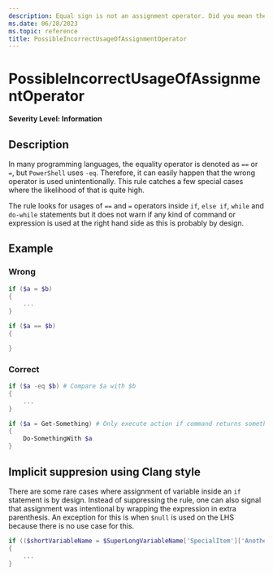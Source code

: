 ```yaml
---
description: Equal sign is not an assignment operator. Did you mean the equality operator \'-eq\'?
ms.date: 06/28/2023
ms.topic: reference
title: PossibleIncorrectUsageOfAssignmentOperator
---
```

# PossibleIncorrectUsageOfAssignmentOperator

**Severity Level: Information**

## Description

In many programming languages, the equality operator is denoted as `==` or `=`, but `PowerShell`
uses `-eq`. Therefore, it can easily happen that the wrong operator is used unintentionally. This
rule catches a few special cases where the likelihood of that is quite high.

The rule looks for usages of `==` and `=` operators inside `if`, `else if`, `while` and `do-while`
statements but it does not warn if any kind of command or expression is used at the right hand side
as this is probably by design.

## Example

### Wrong

```powershell
if ($a = $b)
{
    ...
}
```

```powershell
if ($a == $b)
{

}
```

### Correct

```powershell
if ($a -eq $b) # Compare $a with $b
{
    ...
}
```

```powershell
if ($a = Get-Something) # Only execute action if command returns something and assign result to variable
{
    Do-SomethingWith $a
}
```

## Implicit suppresion using Clang style

There are some rare cases where assignment of variable inside an `if` statement is by design.
Instead of suppressing the rule, one can also signal that assignment was intentional by wrapping the
expression in extra parenthesis. An exception for this is when `$null` is used on the LHS because
there is no use case for this.

```powershell
if (($shortVariableName = $SuperLongVariableName['SpecialItem']['AnotherItem']))
{
    ...
}
```
